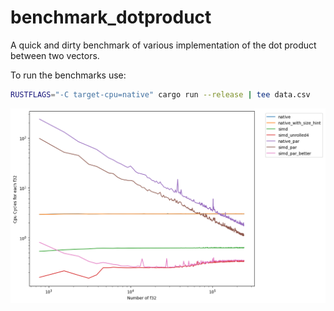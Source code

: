 # benchmark_dotproduct
A quick and dirty benchmark of various implementation of the dot product between two vectors.

To run the benchmarks use:
```bash
RUSTFLAGS="-C target-cpu=native" cargo run --release | tee data.csv
```
![](benchmarks.png)